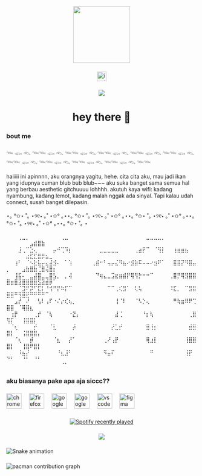 <div align="center">
  <img height="150" src="https://media.giphy.com/media/v1.Y2lkPTc5MGI3NjExcnRndnFmZ3VsOTRjNnU2cDVmNHZoaHYxeW5tNnY5NHhydnllZGluayZlcD12MV9naWZzX3NlYXJjaCZjdD1n/g3O81enncjP0I/giphy.gif"  />
</div>

###

<div align="center">
  <img src="https://img.shields.io/static/v1?message=Instagram&logo=instagram&label=&color=E4405F&logoColor=white&labelColor=&style=for-the-badge" height="25" alt="instagram logo"  />
</div>

###

<div align="center">
  <img src="https://visitor-badge.laobi.icu/badge?page_id=AvindaNoven.AvindaNoven&"  />
</div>

###

<h1 align="center">hey there 👋</h1>

###

<h3 align="left">bout me</h3>

###

<p align="left">𓆝 𓆟 𓆞 𓆝𓆝 𓆟 𓆞 𓆝𓆝 𓆟 𓆞 𓆝𓆝 𓆟 𓆞 𓆝𓆝 𓆟 𓆞 𓆝𓆝 𓆟 𓆞 𓆝𓆝 𓆟 𓆞 𓆝𓆝 𓆟 𓆞 𓆝𓆝 𓆟 𓆞 𓆝𓆝 𓆟 𓆞 𓆝𓆝 <br><br>haiiiii ini apinnnn, aku orangnya yagitu, hehe. cita cita aku, mau jadi ikan yang idupnya cuman blub bub blub~~~ aku suka banget sama semua hal yang berbau aesthetic gitchuuuu lohhhh. akutuh kaya wifi: kadang nyambung, kadang lemot, kadang malah nggak ada sinyal. Tapi kalau udah connect, susah banget dilepasin.<br><br>⋆｡ °✩⋆ ˚｡ ⋆୨୧⋆ ｡˚ ⋆✩° ｡⋆⋆｡ °✩⋆ ˚｡ ⋆୨୧⋆ ｡˚ ⋆✩° ｡⋆⋆｡ °✩⋆ ˚｡ ⋆୨୧⋆ ｡˚ ⋆✩° ｡⋆⋆｡ °✩⋆ ˚｡ ⋆୨୧⋆ ｡˚ ⋆✩° ｡⋆⋆｡ °✩⋆ ˚｡ ⋆<br><br>⠀⠀⠀⢀⣀⡀⠀⠀⠀⠀⠀⠀⠀⠀⢀⣀⠀⠀⠀⠀⠀⠀⠀⠀⠀⠀⠀⠀⠀⠀⠀⠀⠀⠀⠀⠀⣀⣀⣀⣀⡀⠀⠀⠀⠀⠀⠀⠀⠀⠀⠀⠀⠀⠀⠀⣠⣾⣿⣷⠀⠀⠀<br>⠀⠀⠀⣸⢀⠉⣑⢄⠀⠀⠀⠀⡤⠚⢉⠹⡆⠀⠀⠀⠀⠀⠀⠀⣀⣀⣀⣀⣀⠀⠀⠀⠀⢀⣴⡟⠉⠀⠈⢻⡇⠀⠀⢰⣶⣶⣦⠀⠀⠀⠀⠀⠀⠀⣴⣏⣏⣿⡿⣦⣀⠀<br>⠀⠀⢰⠃⠀⠈⠢⣗⣧⡤⣄⣼⣺⠄⠀⠁⢱⠀⠀⠀⠀⠀⢀⣾⠒⠃⢤⡤⣌⠻⣦⠔⣺⣷⠯⠤⠤⠔⣲⠟⠁⠀⠀⣿⣿⡝⠻⣿⣤⡀⠀⠀⠀⣠⣷⣿⣷⢈⣿⢬⣿⡆<br>⠀⠀⢸⣯⠄⠀⣀⣼⣿⣀⣀⣿⣣⡀⠀⡀⢼⠀⠀⠀⠀⠀⠀⠙⢶⣄⣀⣩⣖⣶⣾⡟⢿⢻⡓⠒⠒⠉⠀⠀⠀⠀⢀⣿⡛⢿⣻⣿⣿⣿⣶⣿⣽⣿⣿⣿⣿⣫⣽⣾⡿⠁<br>⠀⠀⠀⠈⣹⠟⡽⠋⣏⡇⠘⢺⠛⡟⠷⡏⠉⠀⠀⠀⠀⠀⠀⠀⠀⠀⠉⠉⢀⢎⣻⠁⠀⢇⢧⠀⠀⠀⠀⠀⠀⠀⠸⣏⡀⠀⠉⣻⣿⣿⣿⠛⢻⣿⣟⠛⠛⠛⠛⠉⠀⠀<br>⠀⠀⣠⡞⠀⠜⠀⠀⢣⠇⢠⠏⠐⠌⡔⢎⢦⡀⠀⠀⠀⠀⠀⠀⠀⠀⠀⠀⢸⠈⠇⠀⠀⠈⠣⡑⢄⠀⠀⠀⠀⠀⠀⠛⢷⣶⠿⠟⢉⣿⣿⠀⠈⢿⣿⣆⠀⠀⠀⠀⠀⠀<br>⠀⢰⡟⠀⠀⠀⠀⢀⡞⠀⠈⢧⠀⠀⠀⠀⠐⣝⡄⠀⠀⠀⠀⠀⠀⠀⠀⠀⣼⢈⠀⠀⠀⠀⠀⠘⡆⢧⠀⠀⠀⠀⠀⠀⠀⠀⠀⢀⣿⢻⡏⠀⠀⢸⣿⣿⡇⠀⠀⠀⠀⠀<br>⠀⠈⢆⠀⠀⠀⠀⡞⠀⠀⠀⠈⣇⠀⠀⠀⠀⡼⠀⠀⠀⠀⠀⠀⠀⠀⠀⡜⣁⡞⠀⠀⠀⠀⠀⠀⣿⢸⡆⠀⠀⠀⠀⠀⠀⠀⠀⣾⣿⣿⡇⠀⠀⢨⣿⣿⣿⡄⠀⠀⠀⠀<br>⠀⠀⠈⢆⠀⠀⡾⠀⠀⠀⠀⠀⠈⣆⠀⠀⡜⠁⠀⠀⠀⠀⠀⠀⠀⢀⠜⢠⡟⠀⠀⠀⠀⠀⠀⠀⢿⣰⡇⠀⠀⠀⠀⠀⠀⠀⢸⣿⣿⣿⡇⠀⠀⢸⣿⠟⣿⡇⠀⠀⠀⠀<br>⠀⠀⠀⠸⣦⡜⠀⠀⠀⠀⠀⠀⠀⠘⣆⣸⠃⠀⠀⠀⠀⠀⠀⠀⠀⠻⣤⠏⠀⠀⠀⠀⠀⠀⠀⠀⠀⠛⠀⠀⠀⠀⠀⠀⠀⠀⢸⡟⠀⠙⠃⠀⠀⠘⠃⠀⠘⠃⠀⠀⠀⠀<br>⠀⠀⠀⠀⠀⠀⠀⠀⠀⠀⠀⠀⠀⠀⠈⠁⠀</p>

###

<h3 align="left">aku biasanya pake apa aja siccc??</h3>

###

<div align="left">
  <img src="https://cdn.jsdelivr.net/gh/devicons/devicon/icons/chrome/chrome-original.svg" height="40" alt="chrome logo"  />
  <img width="12" />
  <img src="https://cdn.jsdelivr.net/gh/devicons/devicon/icons/firefox/firefox-original.svg" height="40" alt="firefox logo"  />
  <img width="12" />
  <img src="https://cdn.jsdelivr.net/gh/devicons/devicon/icons/google/google-original.svg" height="40" alt="google logo"  />
  <img width="12" />
  <img src="https://cdn.jsdelivr.net/gh/devicons/devicon/icons/googlecloud/googlecloud-original.svg" height="40" alt="googlecloud logo"  />
  <img width="12" />
  <img src="https://cdn.jsdelivr.net/gh/devicons/devicon/icons/vscode/vscode-original.svg" height="40" alt="vscode logo"  />
  <img width="12" />
  <img src="https://cdn.jsdelivr.net/gh/devicons/devicon/icons/figma/figma-original.svg" height="40" alt="figma logo"  />
</div>

###

<div align="center">
  <a href="https://open.spotify.com/user/seeibgmolnxse0q7jgnvb2pha">
    <img src="https://spotify-recently-played-readme.vercel.app/api?user=seeibgmolnxse0q7jgnvb2pha&count=5&unique=false" alt="Spotify recently played"  />
  </a>
</div>

###

<div align="center">
  <img src="https://visitor-badge.laobi.icu/badge?page_id=AvindaNoven.AvindaNoven&"  />
</div>

###

<img src="https://raw.githubusercontent.com/AvindaNoven/AvindaNoven/output/snake.svg" alt="Snake animation" />

###

<picture>
  <source media="(prefers-color-scheme: dark)" srcset="https://raw.githubusercontent.com/AvindaNoven/AvindaNoven/output/pacman-contribution-graph-dark.svg">
  <source media="(prefers-color-scheme: light)" srcset="https://raw.githubusercontent.com/AvindaNoven/AvindaNoven/output/pacman-contribution-graph.svg">
  <img alt="pacman contribution graph" src="https://raw.githubusercontent.com/AvindaNoven/AvindaNoven/output/pacman-contribution-graph.svg">
</picture>

###
